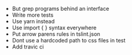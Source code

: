 - But grep programs behind an interface
- Write more tests
- Use yarn instead
- Use import { } syntax everywhere
- Put arrow parens rules in tslint.json
- Dont use a hardcoded path to css files in test
- Add travic ci
